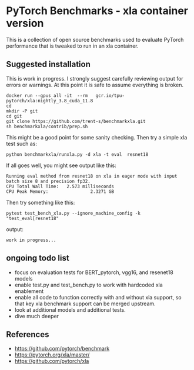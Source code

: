# PyTorch Benchmarks - xla container version
This is a collection of open source benchmarks used to evaluate PyTorch performance that is tweaked to run in an xla container.


## Suggested installation


This is work in progress. I strongly suggest carefully reviewing output for errors or warnings.
At this point it is safe to assume everything is broken.

```
docker run --gpus all -it  --rm   gcr.io/tpu-pytorch/xla:nightly_3.8_cuda_11.8
cd
mkdir -P git
cd git
git clone https://github.com/trent-s/benchmarkxla.git
sh benchmarkxla/contrib/prep.sh
```

This might be a good point for some sanity checking.
Then try a simple xla  test such as:

```
python benchmarkxla/runxla.py -d xla -t eval  resnet18
```

If all goes well, you might see output like this:

```
Running eval method from resnet18 on xla in eager mode with input batch size 8 and precision fp32.
CPU Total Wall Time:   2.573 milliseconds
CPU Peak Memory:                2.3271 GB
```

Then try something like this:
```
pytest test_bench_xla.py --ignore_machine_config -k "test_eval[resnet18"
```

output:
```
work in progress...
```


## ongoing todo list
- focus on evaluation tests for BERT_pytorch, vgg16, and resenet18 models
- enable test.py and test_bench.py to work with hardcoded xla enablement
- enable all code to function correctly with and without xla support, so that key xla benchmark support can be merged upstream.
- look at additional models and additional tests.
- dive much deeper

## References
- https://github.com/pytorch/benchmark
- https://pytorch.org/xla/master/
- https://github.com/pytorch/xla




